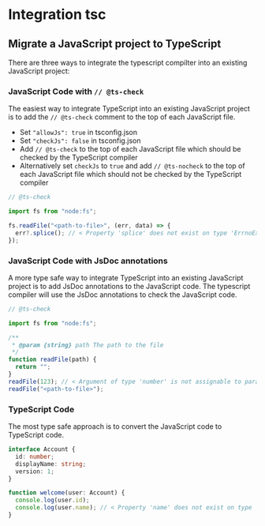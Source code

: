 # Integration tsc

## Migrate a JavaScript project to TypeScript

There are three ways to integrate the typescript compilter into an existing JavaScript project:

### JavaScript Code with `// @ts-check`

The easiest way to integrate TypeScript into an existing JavaScript project is to add the `// @ts-check` comment to the top of each JavaScript file.

- Set `"allowJs": true` in tsconfig.json
- Set `"checkJs": false` in tsconfig.json
- Add `// @ts-check` to the top of each JavaScript file which should be checked by the TypeScript compiler
- Alternatively set `checkJs` to `true` and add `// @ts-nocheck` to the top of each JavaScript file which should not be checked by the TypeScript compiler

```javascript
// @ts-check

import fs from "node:fs";

fs.readFile("<path-to-file>", (err, data) => {
  err?.splice(); // < Property 'splice' does not exist on type 'ErrnoException'.ts(2339)
});
```

### JavaScript Code with JsDoc annotations

A more type safe way to integrate TypeScript into an existing JavaScript project is to add JsDoc annotations to the JavaScript code.
The typescript compiler will use the JsDoc annotations to check the JavaScript code.

```javascript
// @ts-check

import fs from "node:fs";

/**
 * @param {string} path The path to the file
 */
function readFile(path) {
  return "";
}
readFile(123); // < Argument of type 'number' is not assignable to parameter of type 'string'.ts(2345)
readFile("<path-to-file>");
```

### TypeScript Code

The most type safe approach is to convert the JavaScript code to TypeScript code.

```typescript
interface Account {
  id: number;
  displayName: string;
  version: 1;
}

function welcome(user: Account) {
  console.log(user.id);
  console.log(user.name); // < Property 'name' does not exist on type 'Account'.ts(2339)
}
```
